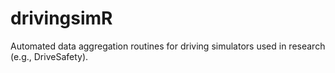 # drivingsimR
 Automated data aggregation routines for driving simulators used in research (e.g., DriveSafety).
